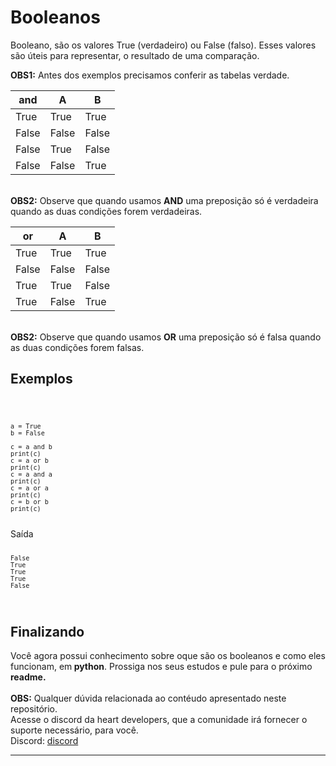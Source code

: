 # Booleanos
<p>Booleano, são os valores True (verdadeiro) ou False (falso). Esses valores são úteis para representar, o resultado de uma comparação.</p>

<b>OBS1:</b> Antes dos exemplos precisamos conferir as tabelas verdade. 
 
|and  | A   | B   |
|-----|-----|-----|
|True |True |True |
|False|False|False|
|False|True |False|
|False|False|True |
<br>
<b>OBS2:</b> Observe que quando usamos <b>AND</b> uma preposição só é verdadeira quando as duas condições forem verdadeiras.<br>


|or   | A   | B   |
|-----|-----|-----|
|True |True |True |
|False|False|False|
|True |True |False|
|True |False|True |

<br>
<b>OBS2:</b> Observe que quando usamos <b>OR</b> uma preposição só é falsa quando as duas condições forem falsas.

## Exemplos

<code>
 
    a = True
    b = False

    c = a and b
    print(c)
    c = a or b
    print(c)
    c = a and a
    print(c)
    c = a or a
    print(c)
    c = b or b 
    print(c)
</code>
Saída
<code>

    False
    True
    True
    True
    False
</code>

## Finalizando
Você agora possui conhecimento sobre oque são os booleanos e como eles funcionam, em<b> python</b>. Prossiga nos seus estudos e pule para o próximo <b>readme.</b>
<br>
<br>
<b>OBS:</b> Qualquer dúvida relacionada ao contéudo apresentado neste repositório.<br>
Acesse o discord da heart developers, que a comunidade irá fornecer o suporte necessário, para você.<br>
Discord: <a href="https://discord.com/invite/7UJDgBG">discord</a>
<hr>
